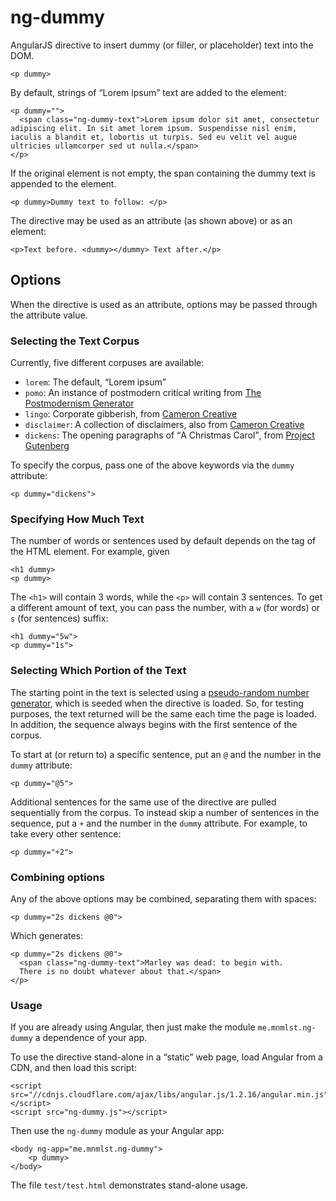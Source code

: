 # ng-dummy

AngularJS directive to insert dummy (or filler, or placeholder) text
into the DOM.

```
<p dummy>
```

By default, strings of <q>Lorem ipsum</q> text are added to the element:

```
<p dummy="">
  <span class="ng-dummy-text">Lorem ipsum dolor sit amet, consectetur adipiscing elit. In sit amet lorem ipsum. Suspendisse nisl enim, iaculis a blandit et, lobortis ut turpis. Sed eu velit vel augue ultricies ullamcorper sed ut nulla.</span>
</p>
```

If the original element is not empty, the span containing the dummy text
is appended to the element.

```
<p dummy>Dummy text to follow: </p>
```

The directive may be used as an attribute (as shown above) or as
an element:

```
<p>Text before. <dummy></dummy> Text after.</p>
```

## Options

When the directive is used as an attribute, options may be passed through
the attribute value.

### Selecting the Text Corpus

Currently, five different corpuses are available:

* `lorem`: The default, <q>Lorem ipsum</q>
* `pomo`: An instance of postmodern critical writing from [The Postmodernism Generator](http://www.elsewhere.org/pomo/)
* `lingo`: Corporate gibberish, from [Cameron Creative](http://www.cameroncreative.com/filler-text.html)
* `disclaimer`: A collection of disclaimers, also from [Cameron Creative](http://www.cameroncreative.com/filler-text.html)
* `dickens`: The opening paragraphs of <q>A Christmas Carol</q>, from [Project Gutenberg](http://www.gutenberg.org/cache/epub/46/pg46.txt)

To specify the corpus, pass one of the above keywords via the `dummy` attribute:

```
<p dummy="dickens">
```

### Specifying How Much Text

The number of words or sentences used by default depends on the tag of the HTML element.  For example, given

```
<h1 dummy>
<p dummy>
```

The `<h1>` will contain 3 words, while the `<p>` will contain 3 sentences.
To get a different amount of text, you can pass the number, with a `w` (for words)
or `s` (for sentences) suffix:

```
<h1 dummy="5w">
<p dummy="1s">
```

### Selecting Which Portion of the Text

The starting point in the text is selected using a
[pseudo-random number generator](https://github.com/davidbau/seedrandom),
which is seeded when the directive is loaded.
So, for testing purposes, the text returned will be the same each time
the page is loaded.
In addition, the sequence always begins with the first sentence of the corpus.

To start at (or return to) a specific sentence, put an `@` and the number in the
`dummy` attribute:

```
<p dummy="@5">
```

Additional sentences for the same use of the directive are pulled sequentially
from the corpus.  To instead skip a number of sentences in the sequence, put
a `+` and the number in the `dummy` attribute.  For example, to take every other
sentence:

```
<p dummy="+2">
```

### Combining options

Any of the above options may be combined, separating them with spaces:

```
<p dummy="2s dickens @0">
```

Which generates:

```
<p dummy="2s dickens @0">
  <span class="ng-dummy-text">Marley was dead: to begin with.
  There is no doubt whatever about that.</span>
</p>
```

### Usage

If you are already using Angular, then just make the module `me.mnmlst.ng-dummy`
a dependence of your app.

To use the directive stand-alone in a <q>static</q> web page,
load Angular from a CDN, and then load this script:

```
<script src="//cdnjs.cloudflare.com/ajax/libs/angular.js/1.2.16/angular.min.js"></script>
<script src="ng-dummy.js"></script>
```

Then use the `ng-dummy` module as your Angular app:

```
<body ng-app="me.mnmlst.ng-dummy">
    <p dummy>
</body>
```

The file `test/test.html` demonstrates stand-alone usage.





